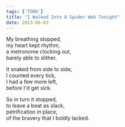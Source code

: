 ```yaml
---
tags: ['TODO']
title: "I Walked Into A Spider Web Tonight"
date: 2023-06-03
---
```


My breathing stopped,  
my heart kept rhythm,  
a metronome clocking out,  
barely able to slither.

It snaked from side to side,  
I counted every tick,  
I had a few more left,  
before I'd get sick.

So in turn it stopped,  
to leave a beat as slack,  
petrification in place,  
of the bravery that I boldly lacked.
